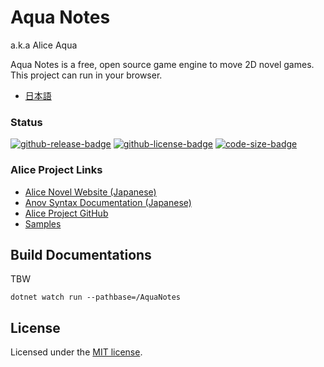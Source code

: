 # Aqua Notes
a.k.a Alice Aqua

Aqua Notes is a free, open source game engine to move 2D novel games. This project can run in your browser.

- [日本語](./README.ja.md)

### Status
<!-- badges -->
[![github-release-badge]][github-release]
[![github-license-badge]][github-license]
[![code-size-badge]](./)
<!-- badges -->

[github-release]: https://github.com/AliceNovel/AquaNotes/releases/latest
[github-release-badge]: https://img.shields.io/github/release/AliceNovel/AquaNotes.svg?logo=github&style=flat "Latest Release"
[github-license]: https://github.com/AliceNovel/AquaNotes/blob/master/LICENSE.txt
[github-license-badge]: https://img.shields.io/github/license/AliceNovel/AquaNotes.svg?style=flat "License"
[code-size-badge]: https://img.shields.io/github/languages/code-size/AliceNovel/AquaNotes

### Alice Project Links
- [Alice Novel Website (Japanese)](https://alicenovel.web.app "Alice Novel will make you fun!")
- [Anov Syntax Documentation (Japanese)](https://alicenovel.web.app/docs/getting-start/anov-syntax "Standard Anov Syntax for Alice Novel - Alice Project")
- [Alice Project GitHub](https://github.com/AliceNovel)
- [Samples](https://github.com/AliceNovel/SampleGames)

## Build Documentations
TBW

```
dotnet watch run --pathbase=/AquaNotes
```

## License
Licensed under the [MIT license](../LICENSE).
